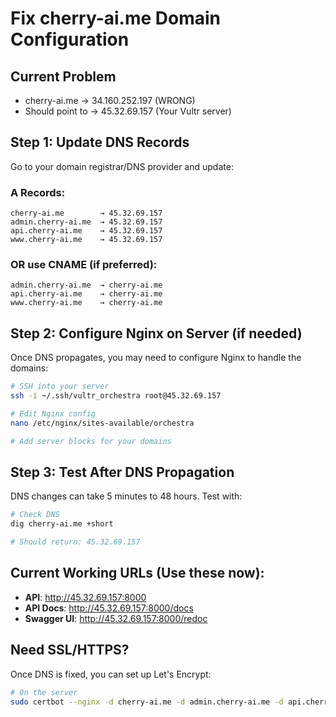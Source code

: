 # Fix cherry-ai.me Domain Configuration

## Current Problem
- cherry-ai.me → 34.160.252.197 (WRONG)
- Should point to → 45.32.69.157 (Your Vultr server)

## Step 1: Update DNS Records

Go to your domain registrar/DNS provider and update:

### A Records:
```
cherry-ai.me        → 45.32.69.157
admin.cherry-ai.me  → 45.32.69.157
api.cherry-ai.me    → 45.32.69.157
www.cherry-ai.me    → 45.32.69.157
```

### OR use CNAME (if preferred):
```
admin.cherry-ai.me  → cherry-ai.me
api.cherry-ai.me    → cherry-ai.me
www.cherry-ai.me    → cherry-ai.me
```

## Step 2: Configure Nginx on Server (if needed)

Once DNS propagates, you may need to configure Nginx to handle the domains:

```bash
# SSH into your server
ssh -i ~/.ssh/vultr_orchestra root@45.32.69.157

# Edit Nginx config
nano /etc/nginx/sites-available/orchestra

# Add server blocks for your domains
```

## Step 3: Test After DNS Propagation

DNS changes can take 5 minutes to 48 hours. Test with:

```bash
# Check DNS
dig cherry-ai.me +short

# Should return: 45.32.69.157
```

## Current Working URLs (Use these now):

- **API**: http://45.32.69.157:8000
- **API Docs**: http://45.32.69.157:8000/docs
- **Swagger UI**: http://45.32.69.157:8000/redoc

## Need SSL/HTTPS?

Once DNS is fixed, you can set up Let's Encrypt:

```bash
# On the server
sudo certbot --nginx -d cherry-ai.me -d admin.cherry-ai.me -d api.cherry-ai.me
```
